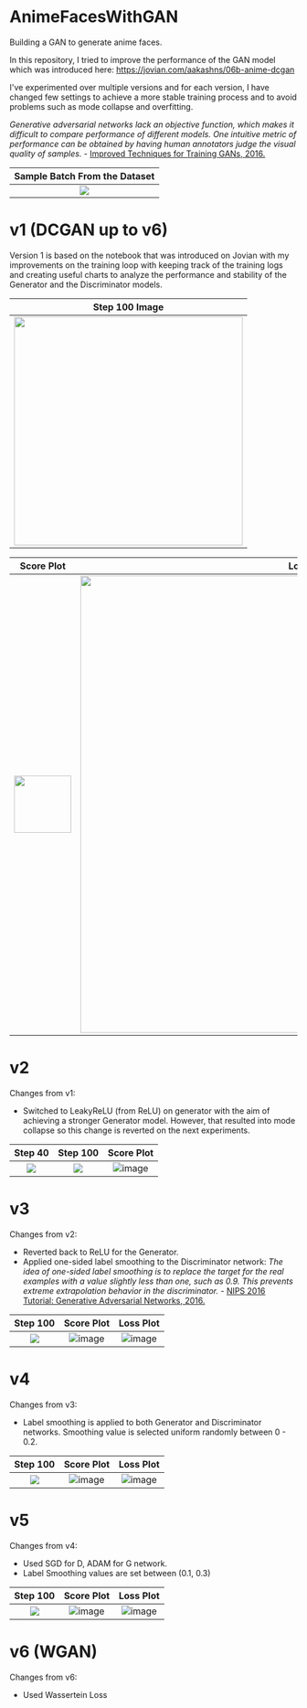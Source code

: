 # AnimeFacesWithGAN
Building a GAN to generate anime faces.

In this repository, I tried to improve the performance of the GAN model which was introduced here: https://jovian.com/aakashns/06b-anime-dcgan

I've experimented over multiple versions and for each version, I have changed few settings to achieve a more stable training process and to avoid problems such as mode collapse and overfitting.

*Generative adversarial networks lack an objective function, which makes it difficult to compare performance of different models. One intuitive metric of performance can be obtained by having human annotators judge the visual quality of samples.* - [Improved Techniques for Training GANs, 2016.](https://arxiv.org/abs/1606.03498)

Sample Batch From the Dataset|
:---:|
![](https://github.com/yigitsevim/AnimeFacesWithGAN/blob/main/sample.png)|

# v1 (DCGAN up to v6)
Version 1 is based on the notebook that was introduced on Jovian with my improvements on the training loop with keeping track of the training logs and creating useful charts to analyze the performance and stability of the Generator and the Discriminator models.

| Step 100 Image |
|:--------------:|
| <img src="https://github.com/yigitsevim/AnimeFacesWithGAN/blob/main/v1/generated/generated-images-0100.png" width="400"> |

| Score Plot | Loss Plot |
|:----------:|:----------:|
| <img src="https://github.com/yigitsevim/AnimeFacesWithGAN/assets/58977041/b62e8c9d-a7f5-4b19-8ada-3bbfa72ee2d4" width="100"> | <img src="https://github.com/yigitsevim/AnimeFacesWithGAN/assets/58977041/e3ed3fe8-7252-4769-b318-cc7c53f608e8" width="800"> |




# v2

Changes from v1: 
- Switched to LeakyReLU (from ReLU) on generator with the aim of achieving a stronger Generator model. However, that resulted into mode collapse so this change is reverted on the next experiments.

Step 40            |  Step 100          | Score Plot
:-------------------------:|:-------------------------:|:-------------------------:
![](https://github.com/yigitsevim/AnimeFacesWithGAN/blob/main/v2/generated/generated-images-0040.png)  |  ![](https://github.com/yigitsevim/AnimeFacesWithGAN/blob/main/v2/generated/generated-images-0100.png) | ![image](https://github.com/yigitsevim/AnimeFacesWithGAN/assets/58977041/5f757d9c-1697-4de3-a97d-82a661e21747)


# v3
  
Changes from v2: 
- Reverted back to ReLU for the Generator.
- Applied one-sided label smoothing to the Discriminator network: *The idea of one-sided label smoothing is to replace the target for the real examples with a value slightly less than one, such as 0.9. This prevents extreme extrapolation behavior in the discriminator.* - [NIPS 2016 Tutorial: Generative Adversarial Networks, 2016.](https://arxiv.org/abs/1701.00160) 

 Step 100| Score Plot | Loss Plot
:-------------------------:|:-------------------------:|:-------------------------:
![](https://github.com/yigitsevim/AnimeFacesWithGAN/blob/main/v3/generated/generated-images-0100.png) | ![image](https://github.com/yigitsevim/AnimeFacesWithGAN/assets/58977041/d281a32a-295c-4547-9936-e2313c38d8bc) | ![image](https://github.com/yigitsevim/AnimeFacesWithGAN/assets/58977041/581b0ee0-1637-47b4-95d6-2ae178559b98)


# v4

Changes from v3: 
- Label smoothing is applied to both Generator and Discriminator networks. Smoothing value is selected uniform randomly between 0 - 0.2.

 Step 100| Score Plot | Loss Plot
:-------------------------:|:-------------------------:|:-------------------------:
![](https://github.com/yigitsevim/AnimeFacesWithGAN/blob/main/v4/generated/generated-images-0100.png) | ![image](https://github.com/yigitsevim/AnimeFacesWithGAN/assets/58977041/ac066e5f-1702-49fc-9c12-75a8c7f9519a) | ![image](https://github.com/yigitsevim/AnimeFacesWithGAN/assets/58977041/f65f81dc-dcd6-4354-a027-ad765673a82a)



# v5
Changes from v4: 
- Used SGD for D, ADAM for G network.
- Label Smoothing values are set between (0.1, 0.3)

 Step 100| Score Plot | Loss Plot
:-------------------------:|:-------------------------:|:-------------------------:
![](https://github.com/yigitsevim/AnimeFacesWithGAN/blob/main/v5/generated/generated-images-0100.png) | ![image](https://github.com/yigitsevim/AnimeFacesWithGAN/assets/58977041/5140ecbc-ca20-4c0c-b558-24e10c4e901f) | ![image](https://github.com/yigitsevim/AnimeFacesWithGAN/assets/58977041/24a5ff9a-39dc-4a5a-82aa-fe16eb1c674e)


# v6 (WGAN)
Changes from v6:
- Used Wassertein Loss

